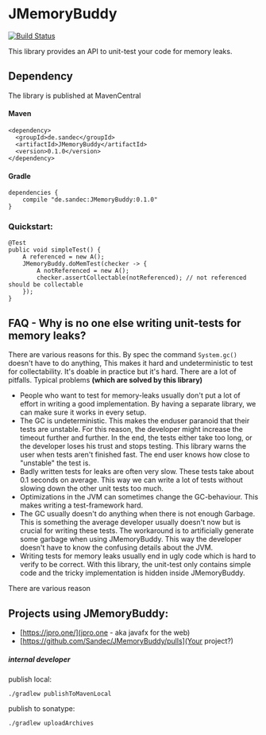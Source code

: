 # JMemoryBuddy
[![Build Status](https://travis-ci.com/Sandec/JMemoryBuddy.svg?branch=master)](https://travis-ci.com/Sandec/JMemoryBuddy)

This library provides an API to unit-test your code for memory leaks.

## Dependency
The library is published at MavenCentral
#### Maven 
```
<dependency>
  <groupId>de.sandec</groupId>
  <artifactId>JMemoryBuddy</artifactId>
  <version>0.1.0</version>
</dependency>
```

#### Gradle
```
dependencies {
    compile "de.sandec:JMemoryBuddy:0.1.0"
}
```

### Quickstart:
```
@Test
public void simpleTest() {
    A referenced = new A();
    JMemoryBuddy.doMemTest(checker -> {
        A notReferenced = new A();
        checker.assertCollectable(notReferenced); // not referenced should be collectable
    });
}
```


## FAQ - Why is no one else writing unit-tests for memory leaks?

There are various reasons for this. By spec the command `System.gc()` doesn't have to do anything, 
This makes it hard and undeterministic to test for collectability. It's doable in practice but it's hard. There are a lot of pitfalls.
Typical problems **(which are solved by this library)**
 * People who want to test for memory-leaks usually don't put a lot of effort in writing a good implementation. By having a separate library, we can make sure it works in every setup.
 * The GC is undeterministic. This makes the enduser paranoid that their tests are unstable. For this reason, the developer might increase the timeout further and further. 
  In the end, the tests either take too long, or the developer loses his trust and stops testing.
 This library warns the user when tests aren't finished fast. The end user knows how close to "unstable" the test is.
 * Badly written tests for leaks are often very slow. These tests take about 0.1 seconds on average. This way we can write a lot of tests without slowing down the other unit tests too much.
 * Optimizations in the JVM can sometimes change the GC-behaviour. This makes writing a test-framework hard.
 * The GC usually doesn't do anything when there is not enough Garbage. 
   This is something the average developer usually doesn't now but is crucial for writing these tests.
   The workaround is to artificially generate some garbage when using JMemoryBuddy. This way the developer doesn't have to know the confusing details about the JVM.
 * Writing tests for memory leaks usually end in ugly code which is hard to verify to be correct. With this library, the unit-test only contains simple code and the tricky implementation is hidden inside JMemoryBuddy.

There are various reason


## Projects using JMemoryBuddy:
* [https://jpro.one/](jpro.one - aka javafx for the web)
* [https://github.com/Sandec/JMemoryBuddy/pulls](Your project?)

##### internal developer
publish local:
```
./gradlew publishToMavenLocal
```

publish to sonatype:
```
./gradlew uploadArchives
```
